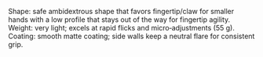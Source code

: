 Shape: safe ambidextrous shape that favors fingertip/claw for smaller hands with a low profile that stays out of the way for fingertip agility.
Weight: very light; excels at rapid flicks and micro‑adjustments (55 g).
Coating: smooth matte coating; side walls keep a neutral flare for consistent grip.
